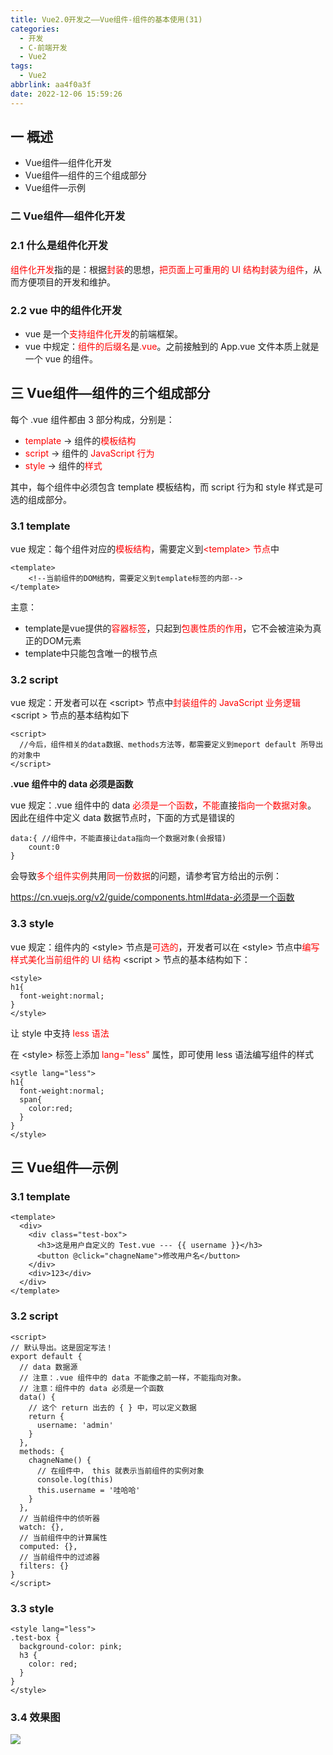 ```yaml
---
title: Vue2.0开发之——Vue组件-组件的基本使用(31)
categories:
  - 开发
  - C-前端开发
  - Vue2
tags:
  - Vue2
abbrlink: aa4f0a3f
date: 2022-12-06 15:59:26
---
```

## 一 概述

* Vue组件—组件化开发
* Vue组件—组件的三个组成部分
* Vue组件—示例

<!--more-->

### 二 Vue组件—组件化开发
### 2.1 什么是组件化开发

<font color=red>组件化开发</font>指的是：根据<font color=red>封装</font>的思想，<font color=red>把页面上可重用的 UI 结构封装为组件</font>，从而方便项目的开发和维护。

### 2.2 vue 中的组件化开发

* vue 是一个<font color=red>支持组件化开发</font>的前端框架。
* vue 中规定：<font color=red>组件的后缀名</font>是<font color=red>.vue</font>。之前接触到的 App.vue 文件本质上就是一个 vue 的组件。

## 三 Vue组件—组件的三个组成部分

每个 .vue 组件都由 3 部分构成，分别是：

* <font color=red>template</font> -> 组件的<font color=red>模板结构</font>
* <font color=red>script</font> -> 组件的 <font color=red>JavaScript 行为</font>
* <font color=red>style</font> -> 组件的<font color=red>样式</font>

其中，每个组件中必须包含 template 模板结构，而 script 行为和 style 样式是可选的组成部分。

### 3.1 template

vue 规定：每个组件对应的<font color=red>模板结构</font>，需要定义到<font color=red>\<template> 节点</font>中

```
<template>
	<!--当前组件的DOM结构，需要定义到template标签的内部-->
</template>
```

主意：

* template是vue提供的<font color=red>容器标签</font>，只起到<font color=red>包裹性质的作用</font>，它不会被渲染为真正的DOM元素
* template中只能包含唯一的根节点

###  3.2 script

vue 规定：开发者可以在 \<script> 节点中<font color=red>封装组件的 JavaScript 业务逻辑</font>
\<script > 节点的基本结构如下

```
<script>
  //今后，组件相关的data数据、methods方法等，都需要定义到meport default 所导出的对象中
</script>
```

**.vue 组件中的 data 必须是函数**

vue 规定：.vue 组件中的 data <font color=red>必须是一个函数</font>，<font color=red>不能</font>直接<font color=red>指向一个数据对象</font>。
因此在组件中定义 data 数据节点时，下面的方式是错误的

```
data:{ //组件中，不能直接让data指向一个数据对象(会报错)
	count:0
}
```

会导致<font color=red>多个组件实例</font>共用<font color=red>同一份数据</font>的问题，请参考官方给出的示例：

https://cn.vuejs.org/v2/guide/components.html#data-必须是一个函数

### 3.3  style

vue 规定：组件内的 \<style> 节点是<font color=red>可选的</font>，开发者可以在 \<style> 节点中<font color=red>编写样式美化当前组件的 UI 结构</font>
\<script > 节点的基本结构如下：

```
<style>
h1{
  font-weight:normal;
}
</style>
```

让 style 中支持 <font color=red>less 语法</font>

在 \<style> 标签上添加<font color=red> lang="less" </font>属性，即可使用 less 语法编写组件的样式

```
<sytle lang="less">
h1{
  font-weight:normal;
  span{
  	color:red;
  }
}
</style>
```

## 三  Vue组件—示例

### 3.1 template

```
<template>
  <div>
    <div class="test-box">
      <h3>这是用户自定义的 Test.vue --- {{ username }}</h3>
      <button @click="chagneName">修改用户名</button>
    </div>
    <div>123</div>
  </div>
</template>
```

### 3.2 script

```
<script>
// 默认导出。这是固定写法！
export default {
  // data 数据源
  // 注意：.vue 组件中的 data 不能像之前一样，不能指向对象。
  // 注意：组件中的 data 必须是一个函数
  data() {
    // 这个 return 出去的 { } 中，可以定义数据
    return {
      username: 'admin'
    }
  },
  methods: {
    chagneName() {
      // 在组件中， this 就表示当前组件的实例对象
      console.log(this)
      this.username = '哇哈哈'
    }
  },
  // 当前组件中的侦听器
  watch: {},
  // 当前组件中的计算属性
  computed: {},
  // 当前组件中的过滤器
  filters: {}
}
</script>
```

### 3.3 style

```
<style lang="less">
.test-box {
  background-color: pink;
  h3 {
    color: red;
  }
}
</style>
```

### 3.4 效果图

![][1]


[1]:https://jsd.onmicrosoft.cn/gh/PGzxc/CDN/blog-vue/vue02-31-vue-component-sample.gif